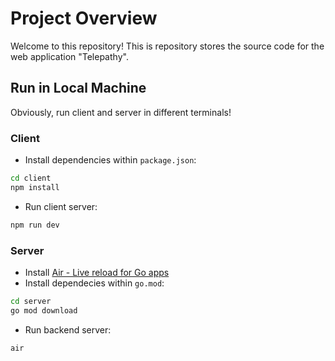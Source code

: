 # Project Overview

Welcome to this repository! This is repository stores the source code for the web application "Telepathy".

## Run in Local Machine

Obviously, run client and server in different terminals!

### Client
- Install dependencies within `package.json`: 
``` bash
cd client
npm install
```
- Run client server: 
``` bash
npm run dev
```

### Server
- Install <a href="https://github.com/air-verse/air">Air - Live reload for Go apps</a>
- Install dependecies within `go.mod`:
``` bash
cd server
go mod download
```

- Run backend server: 
``` bash
air
```

